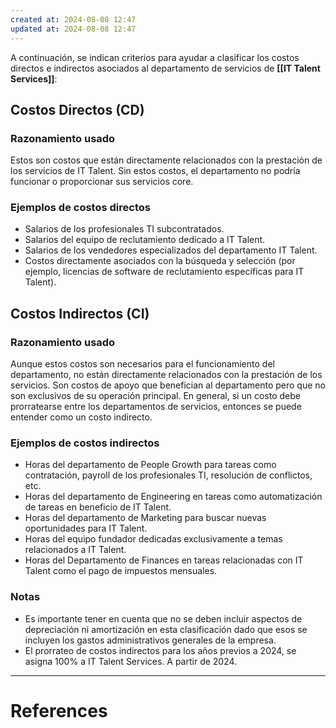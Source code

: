 ```yaml
---
created at: 2024-08-08 12:47
updated at: 2024-08-08 12:47
---
```

A continuación, se indican criterios para ayudar a clasificar los costos directos e indirectos asociados al departamento de servicios de **[[IT Talent Services]]**:

## Costos Directos (CD)

### Razonamiento usado

Estos son costos que están directamente relacionados con la prestación de los servicios de IT Talent. Sin estos costos, el departamento no podría funcionar o proporcionar sus servicios core.

### Ejemplos de costos directos

- Salarios de los profesionales TI subcontratados.
- Salarios del equipo de reclutamiento dedicado a IT Talent.
- Salarios de los vendedores especializados del departamento IT Talent.
- Costos directamente asociados con la búsqueda y selección (por ejemplo, licencias de software de reclutamiento específicas para IT Talent).


## Costos Indirectos (CI)

### Razonamiento usado

Aunque estos costos son necesarios para el funcionamiento del departamento, no están directamente relacionados con la prestación de los servicios. Son costos de apoyo que benefician al departamento pero que no son exclusivos de su operación principal. En general, si un costo debe prorratearse entre los departamentos de servicios, entonces se puede entender como un costo indirecto. 

### Ejemplos de costos indirectos

- Horas del departamento de People Growth para tareas como contratación, payroll de los profesionales TI, resolución de conflictos, etc.
- Horas del departamento de Engineering en tareas como automatización de tareas en beneficio de IT Talent.
- Horas del departamento de Marketing para buscar nuevas oportunidades para IT Talent.
- Horas del equipo fundador dedicadas exclusivamente a temas relacionados a IT Talent.
- Horas del Departamento de Finances en tareas relacionadas con IT Talent como el pago de impuestos mensuales.

### Notas

- Es importante tener en cuenta que no se deben incluir aspectos de depreciación ni amortización en esta clasificación dado que esos se incluyen los gastos administrativos generales de la empresa.
- El prorrateo de costos indirectos para los años previos a 2024, se asigna 100% a IT Talent Services. A partir de 2024.

---
# References